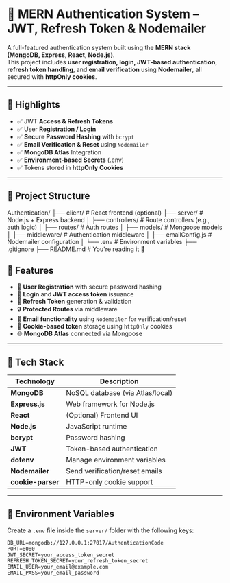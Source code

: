# 🔐 MERN Authentication System – JWT, Refresh Token & Nodemailer

A full-featured authentication system built using the **MERN stack (MongoDB, Express, React, Node.js)**.  
This project includes **user registration, login, JWT-based authentication**, **refresh token handling**, and **email verification** using **Nodemailer**, all secured with **httpOnly cookies**.

---

## 🌟 Highlights

- ✅ JWT **Access & Refresh Tokens**
- ✅ User **Registration / Login**
- ✅ **Secure Password Hashing** with `bcrypt`
- ✅ **Email Verification & Reset** using `Nodemailer`
- ✅ **MongoDB Atlas** Integration
- ✅ **Environment-based Secrets** (.env)
- ✅ Tokens stored in **httpOnly Cookies**

---

## 📁 Project Structure

Authentication/
├── client/ # React frontend (optional)
├── server/ # Node.js + Express backend
│ ├── controllers/ # Route controllers (e.g., auth logic)
│ ├── routes/ # Auth routes
│ ├── models/ # Mongoose models
│ ├── middleware/ # Authentication middleware
│ ├── emailConfig.js # Nodemailer configuration
│ └── .env # Environment variables
├── .gitignore
├── README.md # You're reading it 🙂



## 🚀 Features

- 🔐 **User Registration** with secure password hashing
- 🔑 **Login** and **JWT access token** issuance
- 🔁 **Refresh Token** generation & validation
- 🔒 **Protected Routes** via middleware
- 📧 **Email functionality** using `Nodemailer` for verification/reset
- 🍪 **Cookie-based token** storage using `httpOnly` cookies
- 🌐 **MongoDB Atlas** connected via Mongoose

---

## 🧱 Tech Stack

| Technology      | Description                         |
|----------------|-------------------------------------|
| **MongoDB**     | NoSQL database (via Atlas/local)     |
| **Express.js**  | Web framework for Node.js            |
| **React**       | (Optional) Frontend UI               |
| **Node.js**     | JavaScript runtime                   |
| **bcrypt**      | Password hashing                     |
| **JWT**         | Token-based authentication           |
| **dotenv**      | Manage environment variables         |
| **Nodemailer**  | Send verification/reset emails       |
| **cookie-parser** | HTTP-only cookie support            |

---

## 🔐 Environment Variables

Create a `.env` file inside the `server/` folder with the following keys:

```env
DB_URL=mongodb://127.0.0.1:27017/AuthenticationCode
PORT=8080
JWT_SECRET=your_access_token_secret
REFRESH_TOKEN_SECRET=your_refresh_token_secret
EMAIL_USER=your_email@example.com
EMAIL_PASS=your_email_password
